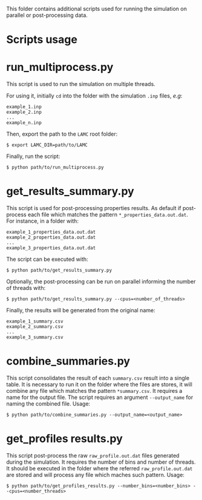 This folder contains additional scripts used for running the simulation on parallel or post-processing data.

# Scripts usage

# run_multiprocess.py
This script is used to run the simulation on multiple threads.

For using it, initially `cd` into the folder with the simulation `.inp` files, *e.g*:

```
example_1.inp
example_2.inp
...
example_n.inp
```
Then, export the path to the `LAMC` root folder:

```
$ export LAMC_DIR=path/to/LAMC
```
Finally, run the script:
```
$ python path/to/run_multiprocess.py
```

# get_results_summary.py

This script is used for post-processing properties results. As default if post-process each file which matches the pattern `*_properties_data.out.dat`. For instance, in a folder with:
```
example_1_properties_data.out.dat
example_2_properties_data.out.dat
...
example_3_properties_data.out.dat
```
The script can be executed with:
```
$ python path/to/get_results_summary.py
```
Optionally, the post-processing can be run on parallel informing the number of threads with:
```
$ python path/to/get_results_summary.py --cpus=<number_of_threads>
```
Finally, the results will be generated from the original name:
```
example_1_summary.csv
example_2_summary.csv
...
example_3_summary.csv
```

# combine_summaries.py

This script consolidates the result of each `summary.csv` result into a single table. It is necessary to run it on the folder where the files are stores, it will combine any file which matches the pattern `*summary.csv`. It requires a name for the output file. The script requires an argument `--output_name` for naming the combined file. Usage:
```
$ python path/to/combine_summaries.py --output_name=<output_name>
```

# get_profiles results.py

This script post-process the raw `raw_profile.out.dat` files generated during the simulation. It requires the number of bins and number of threads. It should be executed in the folder where the referred `raw_profile.out.dat` are stored and will process any file which maches such pattern. Usage:

```
$ python path/to/get_profiles_results.py --number_bins=<number_bins> --cpus=<number_threads>
```
